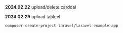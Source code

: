 **2024.02.22** upload/delete carddal

**2024.02.29** upload tableel

```composer create-project laravel/laravel example-app```
